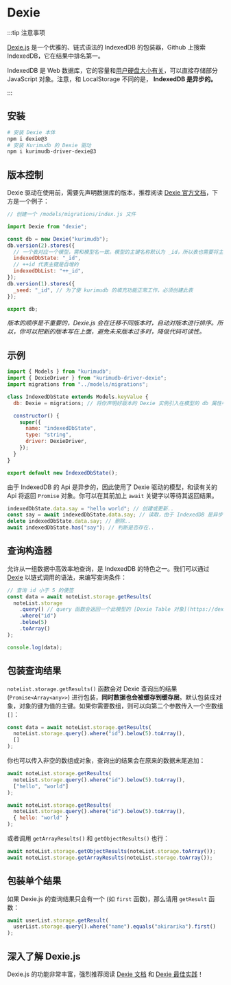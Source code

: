 # Dexie

:::tip 注意事项

[Dexie.js](https://dexie.org/) 是一个优雅的、链式语法的 IndexedDB 的包装器，Github 上搜索 IndexedDB，它在结果中排名第一。

IndexedDB 是 Web 数据库，它的容量和[用户硬盘大小有关](https://web.dev/storage-for-the-web/#how-much)，可以直接存储部分 JavaScript 对象。注意，和 LocalStorage 不同的是， **IndexedDB 是异步的。**

:::

## 安装

```bash
# 安装 Dexie 本体
npm i dexie@3
# 安装 Kurimudb 的 Dexie 驱动
npm i kurimudb-driver-dexie@3
```

## 版本控制

Dexie 驱动在使用前，需要先声明数据库的版本，推荐阅读 [Dexie 官方文档](https://dexie.org/docs/Tutorial/Design#database-versioning)，下方是一个例子：

```js
// 创建一个 /models/migrations/index.js 文件

import Dexie from "dexie";

const db = new Dexie("kurimudb");
db.version(2).stores({
  // 一个表对应一个模型，需和模型名一致。模型的主键名称默认为 _id，所以表也需要将主键设置为 _id
  indexedDbState: "_id",
  // ++id 代表主键是自增的
  indexedDbList: "++_id",
});
db.version(1).stores({
  _seed: "_id", // 为了使 kurimudb 的填充功能正常工作，必须创建此表
});

export db;
```

_版本的顺序是不重要的，Dexie.js 会在迁移不同版本时，自动对版本进行排序。所以，你可以把新的版本写在上面，避免未来版本过多时，降低代码可读性。_

## 示例

```js {2,3,6,12}
import { Models } from "kurimudb";
import { DexieDriver } from "kurimudb-driver-dexie";
import migrations from "../models/migrations";

class IndexedDbState extends Models.keyValue {
  db: Dexie = migrations; // 将你声明好版本的 Dexie 实例引入在模型的 db 属性中

  constructor() {
    super({
      name: "indexedDbState",
      type: "string",
      driver: DexieDriver,
    });
  }
}

export default new IndexedDbState();
```

由于 IndexedDB 的 Api 是异步的，因此使用了 Dexie 驱动的模型，和读有关的 Api 将返回 `Promise` 对象。你可以在其前加上 `await` 关键字以等待其返回结果。

```js
indexedDbState.data.say = "hello world"; // 创建或更新..
const say = await indexedDbState.data.say; // 读取，由于 IndexedDB 是异步的，所以需要加 await..
delete indexedDbState.data.say; // 删除..
await indexedDbState.has("say"); // 判断是否存在..
```

## 查询构造器

允许从一组数据中高效率地查询，是 IndexedDB 的特色之一。我们可以通过 [Dexie](https://dexie.org/docs/Table/Table) 以链式调用的语法，来编写查询条件：

```js
// 查询 id 小于 5 的便签
const data = await noteList.storage.getResults(
  noteList.storage
    .query() // query 函数会返回一个此模型的 [Dexie Table 对象](https://dexie.org/docs/Table/Table)
    .where("id")
    .below(5)
    .toArray()
);

console.log(data);
```

## 包装查询结果

`noteList.storage.getResults()` 函数会对 Dexie 查询出的结果 (`Promise<Array<any>>`) 进行包装，**同时数据也会被缓存到缓存层**。默认包装成对象，对象的键为值的主键。如果你需要数组，则可以向第二个参数传入一个空数组 `[]`：

```js {7}
const data = await noteList.storage.getResults(
  noteList.storage.query().where("id").below(5).toArray(),
  []
);
```

你也可以传入非空的数组或对象，查询出的结果会在原来的数据末尾追加：

```js {7,16,17,18}
await noteList.storage.getResults(
  noteList.storage.query().where("id").below(5).toArray(),
  ["hello", "world"]
);

await noteList.storage.getResults(
  noteList.storage.query().where("id").below(5).toArray(),
  { hello: "world" }
);
```

或者调用 `getArrayResults()` 和 `getObjectResults()` 也行：

```js
await noteList.storage.getObjectResults(noteList.storage.toArray());
await noteList.storage.getArrayResults(noteList.storage.toArray());
```

## 包装单个结果

如果 Dexie.js 的查询结果只会有一个 (如 `first` 函数)，那么请用 `getResult` 函数：

```js
await userList.storage.getResult(
  userList.storage.query().where("name").equals("akirarika").first()
);
```

## 深入了解 Dexie.js

Dexie.js 的功能非常丰富，强烈推荐阅读 [Dexie 文档](https://dexie.org/docs/API-Reference) 和 [Dexie 最佳实践](https://dexie.org/docs/Tutorial/Best-Practices#1-understand-promises)！
